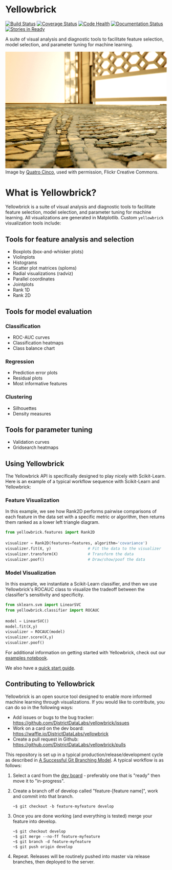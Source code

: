 # Yellowbrick

[![Build Status](https://travis-ci.org/DistrictDataLabs/yellowbrick.svg?branch=master)](https://travis-ci.org/DistrictDataLabs/yellowbrick)
[![Coverage Status](https://coveralls.io/repos/github/DistrictDataLabs/yellowbrick/badge.svg?branch=master)](https://coveralls.io/github/DistrictDataLabs/yellowbrick?branch=master)
[![Code Health](https://landscape.io/github/DistrictDataLabs/yellowbrick/master/landscape.svg?style=flat)](https://landscape.io/github/DistrictDataLabs/yellowbrick/master)
[![Documentation Status](https://readthedocs.org/projects/yellowbrick/badge/?version=latest)](http://yellowbrick.readthedocs.io/en/latest/?badge=latest)
[![Stories in Ready](https://badge.waffle.io/DistrictDataLabs/yellowbrick.png?label=ready&title=Ready)](https://waffle.io/DistrictDataLabs/yellowbrick)


A suite of visual analysis and diagnostic tools to facilitate feature selection, model selection, and parameter tuning for machine learning.


![Follow the yellow brick road](docs/images/yellowbrickroad.jpg)
Image by [Quatro Cinco](https://flic.kr/p/2Yj9mj), used with permission, Flickr Creative Commons.

# What is Yellowbrick?
Yellowbrick is a suite of visual analysis and diagnostic tools to facilitate feature selection, model selection, and parameter tuning for machine learning. All visualizations are generated in Matplotlib. Custom `yellowbrick` visualization tools include:

## Tools for feature analysis and selection
 - Boxplots (box-and-whisker plots)    
 - Violinplots    
 - Histograms    
 - Scatter plot matrices (sploms)    
 - Radial visualizations (radviz)    
 - Parallel coordinates    
 - Jointplots    
 - Rank 1D    
 - Rank 2D        

## Tools for model evaluation
### Classification
 - ROC-AUC curves    
 - Classification heatmaps
 - Class balance chart     

### Regression
 - Prediction error plots     
 - Residual plots     
 - Most informative features    

### Clustering
 - Silhouettes  
 - Density measures     

## Tools for parameter tuning
 - Validation curves    
 - Gridsearch heatmaps    

## Using Yellowbrick
The Yellowbrick API is specifically designed to play nicely with Scikit-Learn. Here is an example of a typical workflow sequence with Scikit-Learn and Yellowbrick:

### Feature Visualization
In this example, we see how Rank2D performs pairwise comparisons of each feature in the data set with a specific metric or algorithm, then returns them ranked as a lower left triangle diagram.
```python
from yellowbrick.features import Rank2D

visualizer = Rank2D(features=features, algorithm='covariance')
visualizer.fit(X, y)                # Fit the data to the visualizer
visualizer.transform(X)             # Transform the data
visualizer.poof()                   # Draw/show/poof the data
```

### Model Visualization
In this example, we instantiate a Scikit-Learn classifier, and then we use Yellowbrick's ROCAUC class to visualize the tradeoff between the classifier's sensitivity and specificity.
```python
from sklearn.svm import LinearSVC
from yellowbrick.classifier import ROCAUC

model = LinearSVC()
model.fit(X,y)
visualizer = ROCAUC(model)
visualizer.score(X,y)
visualizer.poof()
```

For additional information on getting started with Yellowbrick, check out our [examples notebook](https://github.com/DistrictDataLabs/yellowbrick/blob/develop/examples/examples.ipynb).

We also have a [quick start guide](https://github.com/DistrictDataLabs/yellowbrick/blob/master/docs/setup.rst).

## Contributing to Yellowbrick

Yellowbrick is an open source tool designed to enable more informed machine learning through visualizations. If you would like to contribute, you can do so in the following ways:

 - Add issues or bugs to the bug tracker: https://github.com/DistrictDataLabs/yellowbrick/issues
 - Work on a card on the dev board: https://waffle.io/DistrictDataLabs/yellowbrick
 - Create a pull request in Github: https://github.com/DistrictDataLabs/yellowbrick/pulls

This repository is set up in a typical production/release/development cycle as described in [A Successful Git Branching Model](http://nvie.com/posts/a-successful-git-branching-model/). A typical workflow is as follows:

1. Select a card from the [dev board](https://waffle.io/districtdatalabs/yellowbrick) - preferably one that is "ready" then move it to "in-progress".    
2. Create a branch off of develop called "feature-[feature name]", work and commit into that branch.
    ```
    ~$ git checkout -b feature-myfeature develop
    ```   

3. Once you are done working (and everything is tested) merge your feature into develop.
    ```
    ~$ git checkout develop
    ~$ git merge --no-ff feature-myfeature
    ~$ git branch -d feature-myfeature
    ~$ git push origin develop
    ```

4. Repeat. Releases will be routinely pushed into master via release branches, then deployed to the server.
